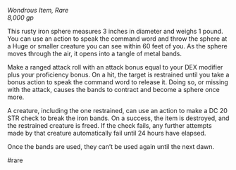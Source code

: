 *Wondrous Item, Rare*  
*8,000 gp*

This rusty iron sphere measures 3 inches in diameter and weighs 1 pound. You can use an action to speak the command word and throw the sphere at a Huge or smaller creature you can see within 60 feet of you. As the sphere moves through the air, it opens into a tangle of metal bands.

Make a ranged attack roll with an attack bonus equal to your DEX modifier plus your proficiency bonus. On a hit, the target is restrained until you take a bonus action to speak the command word to release it. Doing so, or missing with the attack, causes the bands to contract and become a sphere once more.

A creature, including the one restrained, can use an action to make a DC 20 STR check to break the iron bands. On a success, the item is destroyed, and the restrained creature is freed. If the check fails, any further attempts made by that creature automatically fail until 24 hours have elapsed.

Once the bands are used, they can’t be used again until the next dawn.

#rare
